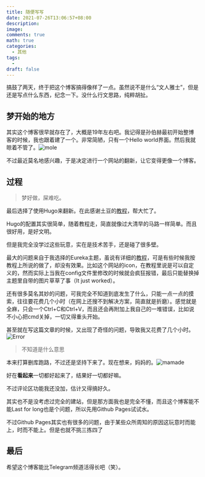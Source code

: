 ```yaml
---
title: 随便写写
date: 2021-07-26T13:06:57+08:00
description: 
image: 
comments: true
math: true
categories: 
  - 其他
tags:
  - 
draft: false
---
```



搞鼓了两天，终于把这个博客搞得像样了一点。虽然说不是什么“文人雅士”，但是还是写点什么东西，纪念一下。没什么行文思路，纯粹胡扯。

## 梦开始的地方

其实这个博客很早就存在了，大概是19年左右吧。我记得是孙伯赫最初开始整博客的时候，我也跟着建了一个。非常简陋，只有一个Hello world界面。然后我就晾着不管了。![mole](./images/4post/230401/zouxian.jpg)

不过最近莫名地感兴趣，于是决定进行一个网站的翻新，让它变得更像一个博客。

## 过程

> 梦好做，屎难吃。

最后选择了使用Hugo来翻新。在此感谢土豆的[教程](https://zhajiman.github.io/post/rebuild_blog/)，帮大忙了。

Hugo的配置其实很简单，随着教程走，简直就像过大清早的马路一样简单。而且很好用，是好文明。

但是我完全没学过这些玩意，实在是技术苦手，还是碰了很多壁。

最大的问题来自于我选择的Eureka主题，虽说有详细的[教程](https://www.wangchucheng.com/zh/docs/hugo-eureka/)，可是有些时候我按教程上所说的做了，却没有效果。比如这个网站的icon，在教程里说是可以自定义的，然而实际上当我在config文件里修改的时候就会疯狂报错，最后只能替换掉主题里自带的图片草草了事（It just worked）。

还有很多莫名其妙的问题，可我完全不知道到底发生了什么，只能一点一点的摸索，往往要花费几个小时（在网上还搜不到解决方案，简直就是折磨）。感觉就是全麻，只会一个Ctrl+C和Ctrl+V，而且还会再附加上我自己的一堆错误，比如说不小心把cmd关掉，一切又得重头开始。

甚至就在写这篇文章的时候，又出现了奇怪的问题，导致我又花费了几个小时。![Error](./images/4post/230401/Failed.jpg)

> 不知道是什么意思

本来打算删库跑路，不过还是坚持下来了。现在想来，妈妈的。![mamade](./images/4post/230401/angry.gif)

好在**看起来**一切都好起来了，结果好一切都好嘛。

不过评论区功能我还没加，估计又得搞好久。

其实也不是没考虑过完全的建站，但是那方面我也是完全不懂，而且这个博客能不能Last for long也是个问题，所以先用Github Pages试试水。

不过Github Pages其实也有很多的问题，由于某些众所周知的原因这玩意时而能上，时而不能上。但是也就不挑三拣四了

## 最后

希望这个博客能比Telegram频道活得长吧（笑）。